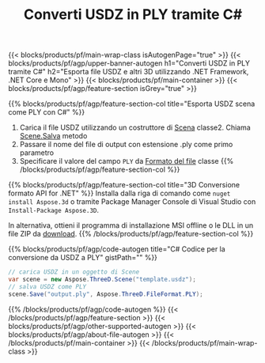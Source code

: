 ﻿---
title: Converti USDZ in PLY tramite C# 
description: Converti USDZ e altri 3D file utilizzando .NET API
url: /it/net/conversion/usdz-to-ply/
family: 3d
platformtag: net
feature: conversion
informat: USDZ
outformat: PLY
otherformats: AMF DRC HTML FBX DAE ASE JT RVM 
---
{{< blocks/products/pf/main-wrap-class isAutogenPage="true" >}}
{{< blocks/products/pf/agp/upper-banner-autogen h1="Converti USDZ in PLY tramite C#" h2="Esporta file USDZ e altri 3D utilizzando .NET Framework, .NET Core e Mono" >}}
{{< blocks/products/pf/main-container >}}
{{< blocks/products/pf/agp/feature-section isGrey="true" >}}

{{% blocks/products/pf/agp/feature-section-col title="Esporta USDZ scena come PLY con C#" %}}
1. Carica il file USDZ utilizzando un costruttore di [Scena](https://apireference.aspose.com/3d/net/aspose.threed/scene) classe2. Chiama [Scene.Salva](https://apireference.aspose.com/3d/net/aspose.threed/scene/methods/save/index) metodo
3. Passare il nome del file di output con estensione .ply come primo parametro
4. Specificare il valore del campo `PLY` da [Formato del file](https://apireference.aspose.com/3d/net/aspose.threed/fileformat/fields/index) classe
{{% /blocks/products/pf/agp/feature-section-col %}}

{{% blocks/products/pf/agp/feature-section-col title="3D Conversione formato API for .NET" %}}
Installa dalla riga di comando come ```nuget install Aspose.3d``` o tramite Package Manager Console di Visual Studio con ```Install-Package Aspose.3D```.

In alternativa, ottieni il programma di installazione MSI offline o le DLL in un file ZIP da [download](https://downloads.aspose.com/3d/net).
{{% /blocks/products/pf/agp/feature-section-col %}}

{{% blocks/products/pf/agp/code-autogen title="C# Codice per la conversione da USDZ a PLY" gistPath="" %}}
```cs
// carica USDZ in un oggetto di Scene 
var scene = new Aspose.ThreeD.Scene("template.usdz");
// salva USDZ come PLY 
scene.Save("output.ply", Aspose.ThreeD.FileFormat.PLY);

```
{{% /blocks/products/pf/agp/code-autogen %}}
{{< /blocks/products/pf/agp/feature-section >}}
{{< blocks/products/pf/agp/other-supported-autogen >}}
{{< blocks/products/pf/agp/about-file-autogen >}}
{{< /blocks/products/pf/main-container >}}
{{< /blocks/products/pf/main-wrap-class >}}